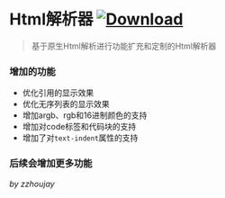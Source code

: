 # Html解析器 [ ![Download](https://api.bintray.com/packages/zzhoujay/maven/html/images/download.svg) ](https://bintray.com/zzhoujay/maven/html/_latestVersion)

> 基于原生Html解析进行功能扩充和定制的Html解析器

### 增加的功能

* 优化引用的显示效果
* 优化无序列表的显示效果
* 增加argb、rgb和16进制颜色的支持
* 增加对code标签和代码块的支持
* 增加了对`text-indent`属性的支持

### 后续会增加更多功能

_by zzhoujay_